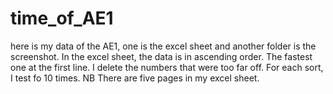 # time_of_AE1
here is my data of the AE1, one is the excel sheet and another folder is the screenshot. In the excel sheet, the data is in ascending order. The fastest one at the first line. I delete the numbers that were too far off. For each sort, I test fo 10 times.
NB There are five pages in my excel sheet.
